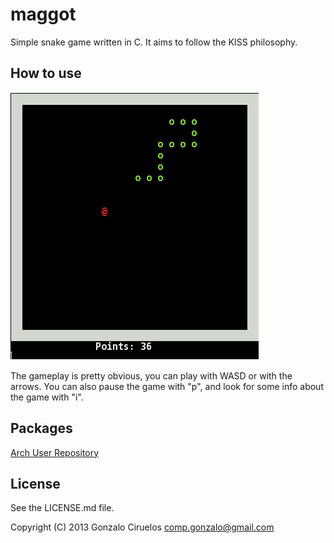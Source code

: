 maggot
======

Simple snake game written in C. It aims to follow the KISS philosophy.

How to use
----------

![A screenshot of the gameplay](/img/example.png "Screenshot")

The gameplay is pretty obvious, you can play with WASD or with the arrows.
You can also pause the game with "p", and look for some info about the game with "i".

Packages
--------
[Arch User Repository](https://aur.archlinux.org/packages/maggot-git/ "AUR")

License
-------

See the LICENSE.md file.

Copyright (C) 2013 Gonzalo Ciruelos <comp.gonzalo@gmail.com>
